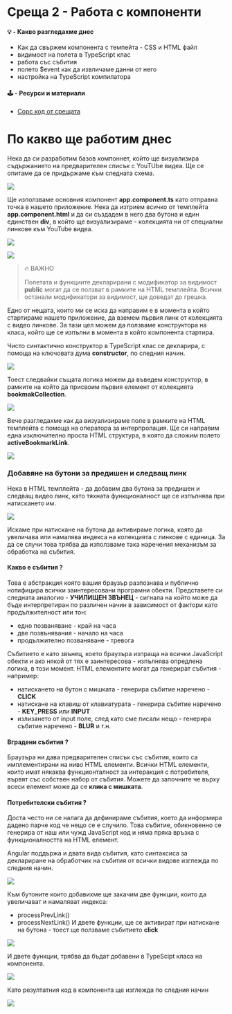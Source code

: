 # Среща 2 - Работа с компоненти
 
#### 💡 - Какво разгледахме днес
- Как да свържем компонента с темпейта - CSS и HTML файл
- видимост на полета в TypeScript клас
- работа със събития
- полето $event как да извличаме данни от него
- настройка на TypeScript компилатора

#### 🕹️ - Ресурси и материали
- [Сорс код от срещата](./source/)

# По какво ще работим днес
Нека да си разработим базов компоннет, който ще визуализира съдържанието на предварителен списък с YouTUbe видеа. Ще се опитаме да се придържаме към следната схема.

![](@imgs/2024-04-15-21-48-45.png)

Ще използваме основния компонент **app.component.ts** като отправна точка в нашето приложение. Нека да изтрием всичко от темплейта **app.component.html** и да си създадем в него два бутона и един единствен **div**, в който ще визуализираме - колекцията ни от специални линкове към YouTube видеа.


![](@imgs/2024-04-15-21-06-47.png)



![](@imgs/2024-04-15-21-19-00.png)



> 🔥 ВАЖНО
>
> Полетата и функциите декларирани с модификатор за видимост **public** могат да се ползват в рамките на HTML
> темплейта. Всички останали модификатори за видимост, ще доведат до грешка.

Едно от нещата, които ми се иска да направим е в момента в който стартираме нашето приложение, да вземем първия линк от колекцията с видео линкове. За тази цел можем да ползваме конструктора на класа, който ще се изпълни в момента в който компонента стартира. 

Чисто синтактично конструктор в TypeScript клас се декларира, с помоща на ключовата дума **constructor**, по следния начин.

![](@imgs/2024-04-15-21-33-51.png)


Тоест следвайки същата логика можем да въведем конструктор, в рамките на който да присвоим първия елемент от колекцията **bookmakCollection**.

![](@imgs/2024-04-15-21-41-23.png)

Вече разгледахме как да визуализираме поле в рамките на HTML темплейта с помоща на оператора за интерпролация. Ще си направим една изключително проста HTML структура, в която да сложим полето **activeBookmarkLink**.

![](@imgs/2024-04-15-21-44-26.png)

### Добавяне на бутони за предишен и следващ линк

Нека в HTML темплейта - да добавим два бутона за предишен и следващ видео линк, като тяхната функционалност ще се изпълнява при натискането им.

![](@imgs/2024-04-20-10-19-38.png)

Искаме при натискане на бутона да активираме логика, която да увеличава или намалява индекса на колекцията с линкове с единица. За да се случи това трябва да използваме така наречения механизъм за обработка на събития. 

#### Какво е събития ?
Това е абстракция която вашия браузър разпознава и публично нотифицира всички заинтересовани програмни обекти. Представете си следната аналогио - **УЧИЛИЩЕН ЗВЪНЕЦ** - сигнала на който може да бъде интерпретиран по различен начин в зависимост от фактори като продължителност или тон:
- едно позваняване - край на часа
- две позвънявания - начало на часа
- продължително позваняване - тревога

Събитието е като звънец, което браузъра изпраща на всички JavaScript обекти и ако някой от тях е заинтересова - изпълнява опредлена логика, в този момент. 
HTML елементите могат да генерират събития - например:
- натискането на бутон с мишката - генерира събитие наречено - **CLICK**
- натискане на клавиш от клавиатурата - генерира събитие наречено - **KEY_PRESS** или **INPUT**
- излизането от input поле, след като сме писали нещо - генерира събитие наречено - **BLUR** и т.н.

#### Вградени събития ?
Браузъра ни дава предварителен списък със събития, които са имплементирани на ниво HTML елементи. Всички HTML елементи, които имат някаква функционталност за интеракция с потребителя, вървят със собствен набор от събития. Можете да започните че върху всеси елемент може да се **клика с мишката**.

#### Потребителски събития ?
Доста често ни се налага да дефинираме събития, което да информира дадено парче код че нещо се е случило. Това събитие, обикновенно се генерира от наш или чужд JavaScript код и няма пряка връзка с функционалността на HTML елемент. 

Angular поддържа и двата вида събития, като синтаксиса за деклариране на обработчик на събития от всички видове изглежда по следния начин.

![](@imgs/2024-04-20-10-54-21.png)

Към бутоните които добавихме ще закачим две функции, които да увеличават и намаляват индекса:
- processPrevLink()
- processNextLink()
И двете функции, ще се активират при натискане на бутона - тоест ще ползваме събитието **click**

![](@imgs/2024-04-20-10-54-39.png)

И двете функции, трябва да бъдат добавени в TypeScipt класа на компонента. 

![](@imgs/2024-04-20-11-06-39.png)

Като резултатния код в компонента ще изглежда по следния начин

![](@imgs/2024-04-20-11-07-33.png)